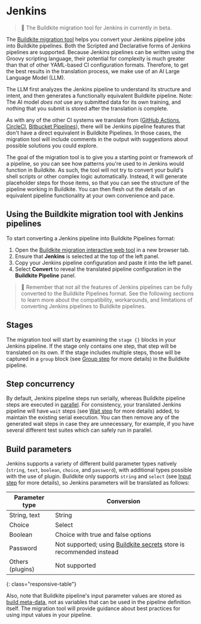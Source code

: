 # Jenkins

> 📘
> The Buildkite migration tool for Jenkins in currently in beta.

The [Buildkite migration tool](/docs/pipelines/migration/tool) helps you convert your Jenkins pipeline jobs into Buildkite pipelines. Both the Scripted and Declarative forms of Jenkins pipelines are supported. Because Jenkins pipelines can be written using the Groovy scripting language, their potential for complexity is much greater than that of other YAML-based CI configuration formats. Therefore, to get the best results in the translation process, we make use of an AI Large Language Model (LLM).

The LLM first analyzes the Jenkins pipeline to understand its structure and intent, and then generates a functionally equivalent Buildkite pipeline. Note: The AI model *does not* use any submitted data for its own training, and nothing that you submit is stored after the translation is complete.

As with any of the other CI systems we translate from ([GitHub Actions](/docs/pipelines/migration/tool/github-actions), [CircleCI](/docs/pipelines/migration/tool/circleci), [Bitbucket Pipelines](/docs/pipelines/migration/tool/bitbucket-pipelines)), there will be Jenkins pipeline features that don't have a direct equivalent in Buildkite Pipelines. In those cases, the migration tool will include comments in the output with suggestions about possible solutions you could explore.

The goal of the migration tool is to give you a starting point or framework of a pipeline, so you can see how patterns you're used to in Jenkins would function in Buildkite. As such, the tool will not try to convert your build's shell scripts or other complex logic automatically. Instead, it will generate placeholder steps for those items, so that you can see the structure of the pipeline working in Buildkite. You can then flesh out the details of an equivalent pipeline functionality at your own convenience and pace.

## Using the Buildkite migration tool with Jenkins pipelines

To start converting a Jenkins pipeline into Buildkite Pipelines format:

1. Open the [Buildkite migration interactive web tool](https://buildkite.com/resources/migrate/) in a new browser tab.
1. Ensure that **Jenkins** is selected at the top of the left panel.
1. Copy your Jenkins pipeline configuration and paste it into the left panel.
1. Select **Convert** to reveal the translated pipeline configuration in the **Buildkite Pipeline** panel.

> 📘
> Remember that not all the features of Jenkins pipelines can be fully converted to the Buildkite Pipelines format. See the following sections to learn more about the compatibility, workarounds, and limitations of converting Jenkins pipelines to Buildkite pipelines.

## Stages

The migration tool will start by examining the `stage {}` blocks in your Jenkins pipeline. If the stage only contains one step, that step will be translated on its own. If the stage includes multiple steps, those will be captured in a `group` block (see [Group step](/docs/pipelines/configure/step-types/group-step) for more details) in the Buildkite pipeline.

## Step concurrency

By default, Jenkins pipeline steps run serially, whereas Buildkite pipeline steps are executed in [parallel](/docs/pipelines/tutorials/parallel-builds). For consistency, your translated Jenkins pipeline will have `wait` steps (see [Wait step](/docs/pipelines/configure/step-types/wait-step) for more details) added, to maintain the existing serial execution. You can then remove any of the generated wait steps in case they are unnecessary, for example, if you have several different test suites which can safely run in parallel.

## Build parameters

Jenkins supports a variety of different build parameter types natively (`string`, `text`, `boolean`, `choice`, and `password`), with additional types possible with the use of plugin. Buildkite only supports `string` and `select` (see [Input step](/docs/pipelines/configure/step-types/input-step) for more details), so Jenkins parameters will be translated as follows:

| Parameter type | Conversion |
| --- | ---------- |
| String, text | String |
| Choice | Select |
| Boolean | Choice with true and false options |
| Password | Not supported; using [Buildkite secrets](/docs/pipelines/security/secrets/buildkite-secrets) store is recommended instead |
| Others (plugins) | Not supported |
{: class="responsive-table"}

Also, note that Buildkite pipeline's input parameter values are stored as [build meta-data](/docs/pipelines/configure/build-meta-data), not as variables that can be used in the pipeline definition itself. The migration tool will provide guidance about best practices for using input values in your pipeline.
